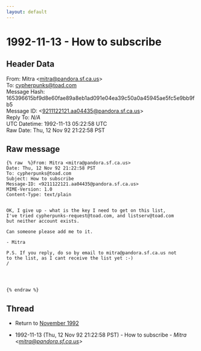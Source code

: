 ```yaml
---
layout: default
---
```


# 1992-11-13 - How to subscribe

## Header Data

From: Mitra \<mitra@pandora.sf.ca.us\><br>
To: cypherpunks@toad.com<br>
Message Hash: 165396615bf9d8e60fae89a8eb1ad091e04ea39c50a0a45945ae5fc5e9bb9fb5<br>
Message ID: \<9211122121.aa04435@pandora.sf.ca.us\><br>
Reply To: _N/A_<br>
UTC Datetime: 1992-11-13 05:22:58 UTC<br>
Raw Date: Thu, 12 Nov 92 21:22:58 PST<br>

## Raw message

```
{% raw  %}From: Mitra <mitra@pandora.sf.ca.us>
Date: Thu, 12 Nov 92 21:22:58 PST
To: cypherpunks@toad.com
Subject: How to subscribe
Message-ID: <9211122121.aa04435@pandora.sf.ca.us>
MIME-Version: 1.0
Content-Type: text/plain


OK, I give up - what is the key I need to get on this list, 
I've tried cypherpunks-request@toad.com, and listserv@toad.com
but neither account exists. 

Can someone please add me to it.

- Mitra

P.S. If you reply, do so by email to mitra@pandora.sf.ca.us not 
to the list, as I cant receive the list yet :-)
/




{% endraw %}
```

## Thread

+ Return to [November 1992](/archive/1992/11)

+ 1992-11-13 (Thu, 12 Nov 92 21:22:58 PST) - How to subscribe - _Mitra \<mitra@pandora.sf.ca.us\>_

